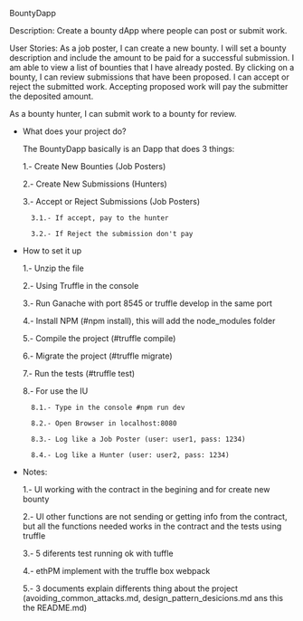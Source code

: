 BountyDapp

Description: Create a bounty dApp where people can post or submit work.

User Stories:
As a job poster, I can create a new bounty. I will set a bounty description and include the amount to be paid for a successful submission. I am able to view a list of bounties that I have already posted. By clicking on a bounty, I can review submissions that have been proposed. I can accept or reject the submitted work. Accepting proposed work will pay the submitter the deposited amount.
 
As a bounty hunter, I can submit work to a bounty for review.


- What does your project do?

	The BountyDapp basically is an Dapp that does 3 things:

	1.- Create New Bounties (Job Posters)

	2.- Create New Submissions (Hunters)

	3.- Accept or Reject Submissions (Job Posters)

		3.1.- If accept, pay to the hunter

		3.2.- If Reject the submission don't pay
		

- How to set it up
	
	1.- Unzip the file

	2.- Using Truffle in the console

	3.- Run Ganache with port 8545 or truffle develop in the same port

	4.- Install NPM (#npm install), this will add the node_modules folder

	5.- Compile the project (#truffle compile)

	6.- Migrate the project (#truffle migrate)

	7.- Run the tests (#truffle test)

	8.- For use the IU

		8.1.- Type in the console #npm run dev

		8.2.- Open Browser in localhost:8080

		8.3.- Log like a Job Poster (user: user1, pass: 1234) 

		8.4.- Log like a Hunter (user: user2, pass: 1234)

-	Notes:

	1.- UI working with the contract in the begining and for create new bounty

	2.- UI other functions are not sending or getting info from the contract, but all the functions needed works in the contract and the tests using truffle

	3.- 5 diferents test running ok with tuffle

	4.- ethPM implement with the truffle box webpack
	
	5.- 3 documents explain differents thing about the project (avoiding_common_attacks.md, design_pattern_desicions.md ans this the README.md)